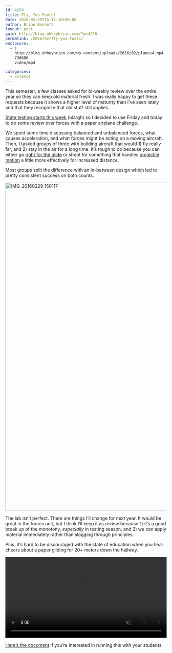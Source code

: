 ```yaml
---
id: 4258
title: Fly, You Fools!
date: 2016-02-29T15:17:10+00:00
author: Brian Bennett
layout: post
guid: http://blog.ohheybrian.com/?p=4258
permalink: /2016/02/fly-you-fools/
enclosure:
  - |
    http://blog.ohheybrian.com/wp-content/uploads/2016/02/planes4.mp4
    730686
    video/mp4

categories:
  - Science
---
```

This semester, a few classes asked for bi-weekly review over the entire year so they can keep old material fresh. I was really happy to get these requests because it shows a higher level of maturity than I&#8217;ve seen lately and that they recognize that old stuff still applies.

[State testing starts this week](http://blog.ohheybrian.com/dont-call-it-a-sheep/) (blargh) so I decided to use Friday and today to do some review over forces with a paper airplane challenge.

We spent some time discussing balanced and unbalanced forces, what causes acceleration, and what forces might be acting on a moving aircraft. Then, I tasked groups of three with building aircraft that would 1) fly really far, and 2) stay in the air for a long time. It&#8217;s tough to do because you can either go [right for the glide](http://www.instructables.com/id/How-to-Make-the-BEST-Paper-Stunt-PlaneGlider/) or shoot for something that handles [projectile motion](http://www.instructables.com/id/Insanely-fast-paper-plane/) a little more effectively for increased distance.

Most groups split the difference with an in-between design which led to pretty consistent success on both counts.

<img src="http://blog.ohheybrian.com/wp-content/uploads/2016/02/IMG_20160229_150117-768x1024.jpg" alt="IMG_20160229_150117" width="768" height="1024" class="aligncenter size-large wp-image-4262" srcset="https://blog.ohheybrian.com/wp-content/uploads/2016/02/IMG_20160229_150117-768x1024.jpg 768w, https://blog.ohheybrian.com/wp-content/uploads/2016/02/IMG_20160229_150117-225x300.jpg 225w" sizes="(max-width: 768px) 100vw, 768px" />

The lab isn&#8217;t perfect. There are things I&#8217;ll change for next year. It would be great in the forces unit, but I think I&#8217;ll keep it as review because 1) it&#8217;s a good break up of the monotony, _especially_ in testing season, and 2) we can apply material immediately rather than slogging through principles.

Plus, it&#8217;s hard to be discouraged with the state of education when you hear cheers about a paper gliding for 20+ meters down the hallway.

<video src="http://blog.ohheybrian.com/wp-content/uploads/2016/02/planes4.mp4" autoplay muted loop="true" height="auto" width="100%"></video>

[Here&#8217;s the document](https://docs.google.com/document/d/15Yj3lYLIeapmFuM9uEN9O69K8KqlaP-KK2EyYwczGR4/edit) if you&#8217;re interested in running this with your students.
